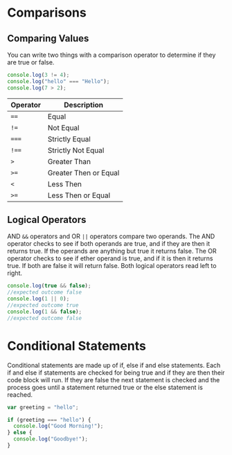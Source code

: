 # Comparisons

## Comparing Values

You can write two things with a comparison operator to determine if they are true or false.

 ```js
 console.log(3 != 4);
 console.log("hello" === "Hello");
 console.log(7 > 2);

 ```

| Operator | Description |
| -------- | ----------- |
| `==` | Equal |
| `!=` | Not Equal |
| `===` | Strictly Equal |
| `!==` | Strictly Not Equal |
| `>` | Greater Than |
| `>=` | Greater Then or Equal |
| `<` | Less Then |
| `>=` | Less Then or Equal |

## Logical Operators

AND `&&` operators and OR `||` operators compare two operands. The AND operator checks to see if both operands are true, and if they are then it returns true. If the operands are anything but true it returns false. The OR operator checks to see if ether operand is true, and if it is then it returns true. If both are false it will return false. Both logical operators read left to right.

```js
console.log(true && false);
//expected outcome false
console.log(1 || 0);
//expected outcome true
console.log(1 && false);
//expected outcome false

```

# Conditional Statements

Conditional statements are made up of if, else if and else statements. Each if and else if statements are checked for being true and if they are then their code block will run. If they are false the next statement is checked and the process goes until a statement returned true or the else statement is reached.

```js
var greeting = "hello";

if (greeting === "hello") {
  console.log("Good Morning!");
} else {
  console.log("Goodbye!");
}

```
